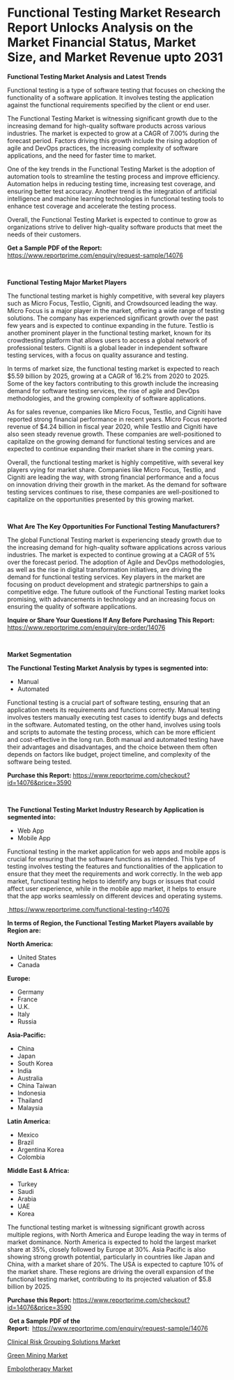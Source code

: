 <p><h1>Functional Testing Market Research Report Unlocks Analysis on the Market Financial Status, Market Size, and Market Revenue upto 2031</h1></p><p><strong>Functional Testing Market Analysis and Latest Trends</strong></p>
<p><p>Functional testing is a type of software testing that focuses on checking the functionality of a software application. It involves testing the application against the functional requirements specified by the client or end user.</p><p>The Functional Testing Market is witnessing significant growth due to the increasing demand for high-quality software products across various industries. The market is expected to grow at a CAGR of 7.00% during the forecast period. Factors driving this growth include the rising adoption of agile and DevOps practices, the increasing complexity of software applications, and the need for faster time to market.</p><p>One of the key trends in the Functional Testing Market is the adoption of automation tools to streamline the testing process and improve efficiency. Automation helps in reducing testing time, increasing test coverage, and ensuring better test accuracy. Another trend is the integration of artificial intelligence and machine learning technologies in functional testing tools to enhance test coverage and accelerate the testing process.</p><p>Overall, the Functional Testing Market is expected to continue to grow as organizations strive to deliver high-quality software products that meet the needs of their customers.</p></p>
<p><strong>Get a Sample PDF of the Report:&nbsp;</strong> <a href="https://www.reportprime.com/enquiry/request-sample/14076">https://www.reportprime.com/enquiry/request-sample/14076</a></p>
<p>&nbsp;</p>
<p><strong>Functional Testing Major Market Players</strong></p>
<p><p>The functional testing market is highly competitive, with several key players such as Micro Focus, Testlio, Cigniti, and Crowdsourced leading the way. Micro Focus is a major player in the market, offering a wide range of testing solutions. The company has experienced significant growth over the past few years and is expected to continue expanding in the future. Testlio is another prominent player in the functional testing market, known for its crowdtesting platform that allows users to access a global network of professional testers. Cigniti is a global leader in independent software testing services, with a focus on quality assurance and testing.</p><p>In terms of market size, the functional testing market is expected to reach $5.59 billion by 2025, growing at a CAGR of 16.2% from 2020 to 2025. Some of the key factors contributing to this growth include the increasing demand for software testing services, the rise of agile and DevOps methodologies, and the growing complexity of software applications.</p><p>As for sales revenue, companies like Micro Focus, Testlio, and Cigniti have reported strong financial performance in recent years. Micro Focus reported revenue of $4.24 billion in fiscal year 2020, while Testlio and Cigniti have also seen steady revenue growth. These companies are well-positioned to capitalize on the growing demand for functional testing services and are expected to continue expanding their market share in the coming years.</p><p>Overall, the functional testing market is highly competitive, with several key players vying for market share. Companies like Micro Focus, Testlio, and Cigniti are leading the way, with strong financial performance and a focus on innovation driving their growth in the market. As the demand for software testing services continues to rise, these companies are well-positioned to capitalize on the opportunities presented by this growing market.</p></p>
<p>&nbsp;</p>
<p><strong>What Are The Key Opportunities For Functional Testing Manufacturers?</strong></p>
<p><p>The global Functional Testing market is experiencing steady growth due to the increasing demand for high-quality software applications across various industries. The market is expected to continue growing at a CAGR of 5% over the forecast period. The adoption of Agile and DevOps methodologies, as well as the rise in digital transformation initiatives, are driving the demand for functional testing services. Key players in the market are focusing on product development and strategic partnerships to gain a competitive edge. The future outlook of the Functional Testing market looks promising, with advancements in technology and an increasing focus on ensuring the quality of software applications.</p></p>
<p><strong>Inquire or Share Your Questions If Any Before Purchasing This Report:</strong> <a href="https://www.reportprime.com/enquiry/pre-order/14076">https://www.reportprime.com/enquiry/pre-order/14076</a></p>
<p>&nbsp;</p>
<p><strong>Market Segmentation</strong></p>
<p><strong>The Functional Testing Market Analysis by types is segmented into:</strong></p>
<p><ul><li>Manual</li><li>Automated</li></ul></p>
<p><p>Functional testing is a crucial part of software testing, ensuring that an application meets its requirements and functions correctly. Manual testing involves testers manually executing test cases to identify bugs and defects in the software. Automated testing, on the other hand, involves using tools and scripts to automate the testing process, which can be more efficient and cost-effective in the long run. Both manual and automated testing have their advantages and disadvantages, and the choice between them often depends on factors like budget, project timeline, and complexity of the software being tested.</p></p>
<p><strong>Purchase this Report:&nbsp;</strong><a href="https://www.reportprime.com/checkout?id=14076&price=3590">https://www.reportprime.com/checkout?id=14076&price=3590</a></p>
<p>&nbsp;</p>
<p><strong>The Functional Testing Market Industry Research by Application is segmented into:</strong></p>
<p><ul><li>Web App</li><li>Mobile App</li></ul></p>
<p><p>Functional testing in the market application for web apps and mobile apps is crucial for ensuring that the software functions as intended. This type of testing involves testing the features and functionalities of the application to ensure that they meet the requirements and work correctly. In the web app market, functional testing helps to identify any bugs or issues that could affect user experience, while in the mobile app market, it helps to ensure that the app works seamlessly on different devices and operating systems.</p></p>
<p><a href="https://www.reportprime.com/functional-testing-r14076">&nbsp;https://www.reportprime.com/functional-testing-r14076</a></p>
<p><strong>In terms of Region, the Functional Testing Market Players available by Region are:</strong></p>
<p>
    <p> <strong> North America: </strong>
        <ul>
            <li>United States</li>
            <li>Canada</li>
        </ul>
        </p> 
    <p> <strong> Europe: </strong>
        <ul>
            <li>Germany</li>
            <li>France</li>
            <li>U.K.</li>
            <li>Italy</li>
            <li>Russia</li>
        </ul>
        </p> 
    <p> <strong> Asia-Pacific: </strong>
        <ul>
            <li>China</li>
            <li>Japan</li>
            <li>South Korea</li>
            <li>India</li>
            <li>Australia</li>
            <li>China Taiwan</li>
            <li>Indonesia</li>
            <li>Thailand</li>
            <li>Malaysia</li>
        </ul>
        </p> 
    <p> <strong> Latin America: </strong>
        <ul>
            <li>Mexico</li>
            <li>Brazil</li>
            <li>Argentina Korea</li>
            <li>Colombia</li>
        </ul>
        </p> 
    <p> <strong> Middle East & Africa: </strong>
        <ul>
            <li>Turkey</li>
            <li>Saudi</li>
            <li>Arabia</li>
            <li>UAE</li>
            <li>Korea</li>
        </ul>
    </p>
    </p>
<p><p>The functional testing market is witnessing significant growth across multiple regions, with North America and Europe leading the way in terms of market dominance. North America is expected to hold the largest market share at 35%, closely followed by Europe at 30%. Asia Pacific is also showing strong growth potential, particularly in countries like Japan and China, with a market share of 20%. The USA is expected to capture 10% of the market share. These regions are driving the overall expansion of the functional testing market, contributing to its projected valuation of $5.8 billion by 2025.</p></p>
<p><strong>Purchase this Report: </strong><a href="https://www.reportprime.com/checkout?id=14076&price=3590">https://www.reportprime.com/checkout?id=14076&price=3590</a></p>
<p>&nbsp;<strong>Get a Sample PDF of the Report:&nbsp;&nbsp;</strong><a href="https://www.reportprime.com/enquiry/request-sample/14076">https://www.reportprime.com/enquiry/request-sample/14076</a></p>
<p><strong></strong></p>
<p><p><a href="https://github.com/RichRobinson5/Market-Research-Report-List-6/blob/main/clinical-risk-grouping-solutions-market.md">Clinical Risk Grouping Solutions Market</a></p><p><a href="https://github.com/kumertitash/Market-Research-Report-List-1/blob/main/green-mining-market.md">Green Mining Market</a></p><p><a href="https://github.com/dancokkoe288/Market-Research-Report-List-1/blob/main/embolotherapy-market.md">Embolotherapy Market</a></p></p>